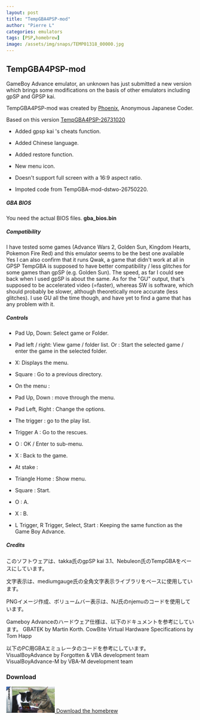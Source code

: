 ```yaml
---
layout: post
title: "TempGBA4PSP-mod"
author: "Pierre L"
categories: emulators
tags: [PSP,homebrew]
image: /assets/img/snaps/TEMP01318_00000.jpg
---
```


## TempGBA4PSP-mod

GameBoy Advance emulator, an unknown has just submitted a new version which brings some modifications on the basis of other emulators including gpSP and GPSP kai.

TempGBA4PSP-mod was created by [Phoenix](https://github.com/phoe-nix/), Anonymous Japanese Coder.

Based on this version [TempGBA4PSP-26731020](http://www1.axfc.net/uploader/so/3063963)

- Added gpsp kai 's cheats function.

- Added Chinese language.

- Added restore function.

- New menu icon.

- Doesn't support full screen with a 16:9 aspect ratio.

- Impoted code from TempGBA-mod-dstwo-26750220.

<h5>GBA BIOS</h5>

You need the actual BIOS files. <b>gba_bios.bin</b>

<h5>Compatibility</h5>
I have tested some games (Advance Wars 2, Golden Sun, Kingdom Hearts, Pokemon Fire Red) and this emulator seems to be the best one available
Yes I can also confirm that it runs Qwak, a game that didn't work at all in GPSP
TempGBA is supposed to have better compatibility / less glitches for some games than gpSP (e.g. Golden Sun). The speed, as far I could see back when I used gpSP is about the same.
As for the "GU" output, that's supposed to be accelerated video (=faster), whereas SW is software, which should probably be slower, although theoretically more accurate (less glitches). I use GU all the time though, and have yet to find a game that has any problem with it.

<h5>Controls</h5>
 
- Pad Up, Down: Select game or Folder.
- Pad left / right: View game / folder list. Or : Start the selected game / enter the game in the selected folder.
- X: Displays the menu.
- Square : Go to a previous directory.
- On the menu :
 
- Pad Up, Down : move through the menu.
- Pad Left, Right : Change the options.
- The trigger : go to the play list.
- Trigger A : Go to the rescues.
- O : OK / Enter to sub-menu.
- X : Back to the game.
- At stake :
 
- Triangle Home : Show menu.
- Square : Start.
- O : A.
- X : B.
- L Trigger, R Trigger, Select, Start : Keeping the same function as the Game Boy Advance.

<h5>Credits</h5>

このソフトウェアは、takka氏のgpSP kai 3.1、Nebuleon氏のTempGBAをベースにしています。

文字表示は、mediumgauge氏の全角文字表示ライブラリをベースに使用しています。

PNGイメージ作成、ボリュームバー表示は、NJ氏のnjemuのコードを使用しています。


Gameboy Advanceのハードウェア仕様は、以下のドキュメントを参考にしています。
 GBATEK by Martin Korth.
 CowBite Virtual Hardware Specifications by Tom Happ

以下のPC用GBAエミュレータのコードを参考にしています。
 VisualBoyAdvance   by Forgotten & VBA development team
 VisualBoyAdvance-M by VBA-M development team	

### Download

<p class="download-btn">
    <a href="https://archive.org/download/temp-gba-4-psp-mod.-7z/TempGBA4PSP_mod.7z">
	<img border="0" alt="Download the homebrew" src="/assets/img/icon0/2021-05-04-tempgba4psp-mod.PNG" width="130" height="70">
	Download the homebrew
	</a>
</p>
